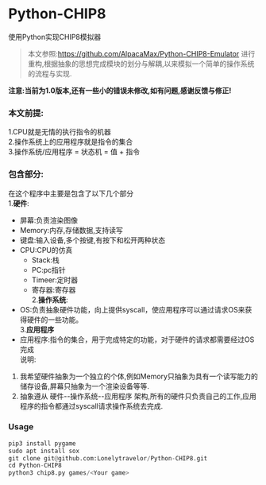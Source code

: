 # Python-CHIP8
使用Python实现CHIP8模拟器

> 本文参照:https://github.com/AlpacaMax/Python-CHIP8-Emulator 进行重构,根据抽象的思想完成模块的划分与解耦,以来模拟一个简单的操作系统的流程与实现.

**注意:当前为1.0版本,还有一些小的错误未修改,如有问题,感谢反馈与修正!**

### 本文前提:
1.CPU就是无情的执行指令的机器  
2.操作系统上的应用程序就是指令的集合  
3.操作系统/应用程序 = 状态机 = 值 + 指令  

### 包含部分:
在这个程序中主要是包含了以下几个部分  
1.**硬件**:
  - 屏幕:负责渲染图像  
  - Memory:内存,存储数据,支持读写  
  - 键盘:输入设备,多个按键,有按下和松开两种状态  
  - CPU:CPU的仿真  
    - Stack:栈  
    - PC:pc指针  
    - Timeer:定时器  
    - 寄存器:寄存器  
2.**操作系统**:  
  - OS:负责抽象硬件功能，向上提供syscall，使应用程序可以通过请求OS来获得硬件的一些功能。   
3.**应用程序**  
  - 应用程序:指令的集合，用于完成特定的功能，对于硬件的请求都需要经过OS完成    
说明:
1. 我希望硬件抽象为一个独立的个体,例如Memory只抽象为具有一个读写能力的储存设备,屏幕只抽象为一个渲染设备等等.
2. 抽象遵从 硬件--操作系统--应用程序 架构,所有的硬件只负责自己的工作,应用程序的指令都通过syscall请求操作系统去完成.

### Usage
```python
pip3 install pygame
sudo apt install sox
git clone git@github.com:Lonelytravelor/Python-CHIP8.git
cd Python-CHIP8
python3 chip8.py games/<Your game>
```
